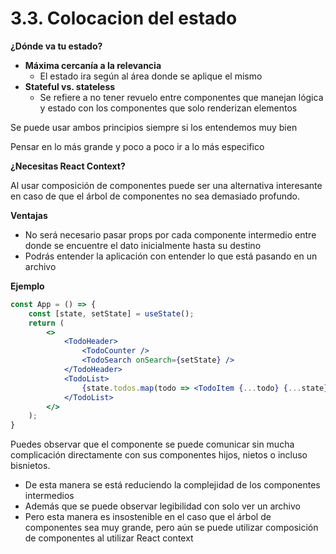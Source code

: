 # 3.3. Colocacion del estado

**¿Dónde va tu estado?**

* **Máxima cercanía a la relevancia**
  * El estado ira según al área donde se aplique el mismo
* **Stateful vs. stateless**
  * Se refiere a no tener revuelo entre componentes que manejan lógica y estado con los componentes que solo renderizan elementos

Se puede usar ambos principios siempre si los entendemos muy bien

Pensar en lo más grande y poco a poco ir a lo más especifico

**¿Necesitas React Context?**

Al usar composición de componentes puede ser una alternativa interesante en caso de que el árbol de componentes no sea demasiado profundo.

**Ventajas**

* No será necesario pasar props por cada componente intermedio entre donde se encuentre el dato inicialmente hasta su destino
* Podrás entender la aplicación con entender lo que está pasando en un archivo

**Ejemplo**

```jsx
const App = () => {
	const [state, setState] = useState();
	return (
		<>
			<TodoHeader>
				<TodoCounter />
				<TodoSearch onSearch={setState} />
			</TodoHeader>
			<TodoList>
				{state.todos.map(todo => <TodoItem {...todo} {...state} />)}
			</TodoList>
		</>
	);
}
```

Puedes observar que el componente se puede comunicar sin mucha complicación directamente con sus componentes hijos, nietos o incluso bisnietos.

* De esta manera se está reduciendo la complejidad de los componentes intermedios
* Además que se puede observar legibilidad con solo ver un archivo
* Pero esta manera es insostenible en el caso que el árbol de componentes sea muy grande, pero aún se puede utilizar composición de componentes al utilizar React context
